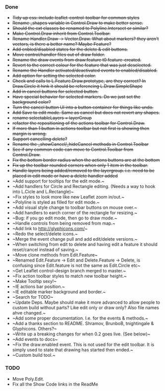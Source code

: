 ### Done

 * ~~Tidy up css: include leaflet-control-toolbar for common styles~~
 * ~~Rename _shapes variable in Control.Draw to make better sense.~~
 * ~~Should the ext classes be renamed to Polyline.Intersect or similar?~~
 * ~~Make Control.Draw inherit from Control.Toolbar.~~
 * ~~Rename Handler.Draw -> Vector.Draw. What about markers? they aren't vectors, is there a better name? Maybe Feature?~~
 * ~~Add enbled/disabled states for the delete & edit buttons.~~
 * ~~Move control/handler files out of draw folder.~~
 * ~~Rename the draw events from draw:feature t0 feature-created.~~
 * ~~Revert to the correct colour for the feature that was just deselected.~~
 * ~~Rename the Handler activated/deactivated events to enabled/disabled.~~
 * ~~Add option for setting the selected color.~~
 * ~~Check and calls to L.Feature.Draw.prototype, are they correct? In Draw.Circle it hink it should be referencing L.Draw.SimpleShape~~
 * ~~Add in cancel buttons for selected button.~~
 * ~~Have special behavior for selected markers. Do we just set the background color?~~
 * ~~Turn the cancel button UI into a button container for things like undo.~~
 * ~~Add Save to edit mode. Same as cancel but does not revert any shapes.~~
 * ~~rename selectableLayers = layerGroup~~
 * ~~refactor the repositioning of the actions toolbar for Control.Draw.~~
 * ~~If more than 1 button in actions toolbar but not first is showing then margin is wrong.~~
 * ~~Support cancelling delete?~~
 * ~~Rename the _showCancel/_hideCancel methods in Control.Toolbar~~
 * ~~See if any common code can move to Control.Toolbar from Control.Draw.~~
 * ~~Fix the bottom border radius when the actions buttons are at the bottom~~
 * ~~Fix up the toolbar rounded corners when only 1 item in the toolbar.~~
 * ~~Handle layers being added/removed to the layergroup. i.e. need to be placed in edit mode or have a delete handler added~~
 * ~Add support for tooltips for the edit mode.~
 * ~Add handlers for Circle and Rectangle editing. (Needs a way to hook into L.Cicle and L.Rectangle)~
 * ~Fix styles to look more like new Leaflet zoom in/out.~
 * ~Polyline is styled as filled for edit mode.~
 * ~Add visual style change to toolbar buttons on mouse over.~
 * ~Add handlers to earch corner of the rectangle for resizing.~
 * ~Bug: if you go edit mode, then go to draw mode.~
 * ~Handle controls from being removed from map.~
 * ~Add link to http://glyphicons.com/~
 * ~Redo the select/delete icons.~
 * ~Merge the event change pull and add edit/delete versions.~
 * ~When switching from edit to delete and having edit a feature it should reset/cancel instead of saving.~
 * ~Move clone methods from Edit.Feature~
 * ~Renamed Edit.Feature -> Edit and Delete.Feature -> Delete, is confusing since Edit.feature is not the same as Edit.Circle etc~
 * ~Get Leaflet control-design branch merged to master.~
 * ~Fix action toolbar styles to match new toolbar height.~
 * ~Make Tooltip sexy!~
 * ~IE actions bar position.~
 * ~IE editable marker background and border.~
 * ~Search for TODO~
 * ~Update Deps. Maybe should make it more advanced to allow people to custom build without parts? Like edit only or draw only? Also file names ahve changed.~
 * ~Add some proper documentation. I.e. for the events & methods.~
 * ~Add a thanks section to README. Shramov, BrunboB, tnightingale & Glyphicons. Others?~
 * ~Write up a breaking changes for when 0.2 goes live. (See below)~
 * ~Add events to docs~
 * ~Fix the draw:enabled event. This is not used for the edit toolbar. It is simply used to state that drawing has started then ended.~
 * ~Custom build tool.~

### TODO

 * Move Poly.Edit.
 * Fix all the Show Code links in the ReadMe